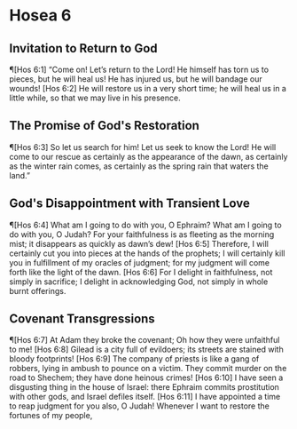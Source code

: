 # Hosea 6

## Invitation to Return to God
¶[Hos 6:1] “Come on! Let’s return to the Lord! He himself has torn us to pieces, but he will heal us! He has injured us, but he will bandage our wounds!
[Hos 6:2] He will restore us in a very short time; he will heal us in a little while, so that we may live in his presence.

## The Promise of God's Restoration
¶[Hos 6:3] So let us search for him! Let us seek to know the Lord! He will come to our rescue as certainly as the appearance of the dawn, as certainly as the winter rain comes, as certainly as the spring rain that waters the land.”

## God's Disappointment with Transient Love
¶[Hos 6:4] What am I going to do with you, O Ephraim? What am I going to do with you, O Judah? For your faithfulness is as fleeting as the morning mist; it disappears as quickly as dawn’s dew!
[Hos 6:5] Therefore, I will certainly cut you into pieces at the hands of the prophets; I will certainly kill you in fulfillment of my oracles of judgment; for my judgment will come forth like the light of the dawn.
[Hos 6:6] For I delight in faithfulness, not simply in sacrifice; I delight in acknowledging God, not simply in whole burnt offerings.

## Covenant Transgressions
¶[Hos 6:7] At Adam they broke the covenant; Oh how they were unfaithful to me!
[Hos 6:8] Gilead is a city full of evildoers; its streets are stained with bloody footprints!
[Hos 6:9] The company of priests is like a gang of robbers, lying in ambush to pounce on a victim. They commit murder on the road to Shechem; they have done heinous crimes!
[Hos 6:10] I have seen a disgusting thing in the house of Israel: there Ephraim commits prostitution with other gods, and Israel defiles itself.
[Hos 6:11] I have appointed a time to reap judgment for you also, O Judah! Whenever I want to restore the fortunes of my people,
